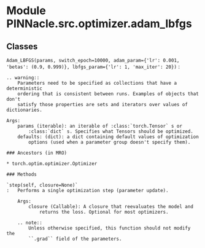 # Module PINNacle.src.optimizer.adam_lbfgs

## Classes

`Adam_LBFGS(params, switch_epoch=10000, adam_param={'lr': 0.001, 'betas': (0.9, 0.999)}, lbfgs_param={'lr': 1, 'max_iter': 20})`
:

    .. warning::
        Parameters need to be specified as collections that have a deterministic
        ordering that is consistent between runs. Examples of objects that don't
        satisfy those properties are sets and iterators over values of dictionaries.

    Args:
        params (iterable): an iterable of :class:`torch.Tensor` s or
            :class:`dict` s. Specifies what Tensors should be optimized.
        defaults: (dict): a dict containing default values of optimization
            options (used when a parameter group doesn't specify them).

    ### Ancestors (in MRO)

    * torch.optim.optimizer.Optimizer

    ### Methods

    `step(self, closure=None)`
    :   Performs a single optimization step (parameter update).

        Args:
            closure (Callable): A closure that reevaluates the model and
                returns the loss. Optional for most optimizers.

        .. note::
            Unless otherwise specified, this function should not modify the
            ``.grad`` field of the parameters.
